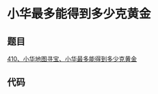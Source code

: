 # 小华最多能得到多少克黄金

## 题目

[410、小华地图寻宝、小华最多能得到多少克黄金](https://sars2025.blog.csdn.net/article/details/135086985)

## 代码

